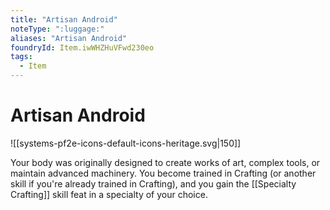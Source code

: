 ```yaml
---
title: "Artisan Android"
noteType: ":luggage:"
aliases: "Artisan Android"
foundryId: Item.iwWHZHuVFwd230eo
tags:
  - Item
---
```


# Artisan Android
![[systems-pf2e-icons-default-icons-heritage.svg|150]]

Your body was originally designed to create works of art, complex tools, or maintain advanced machinery. You become trained in Crafting (or another skill if you're already trained in Crafting), and you gain the [[Specialty Crafting]] skill feat in a specialty of your choice.
